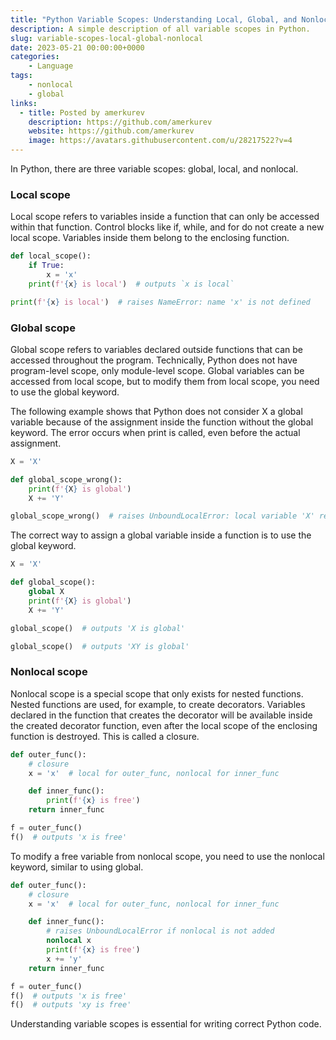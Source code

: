 ```yaml
---
title: "Python Variable Scopes: Understanding Local, Global, and Nonlocal"
description: A simple description of all variable scopes in Python.
slug: variable-scopes-local-global-nonlocal
date: 2023-05-21 00:00:00+0000
categories:
    - Language
tags:
    - nonlocal
    - global
links:
  - title: Posted by amerkurev
    description: https://github.com/amerkurev
    website: https://github.com/amerkurev
    image: https://avatars.githubusercontent.com/u/28217522?v=4
---
```


In Python, there are three variable scopes: global, local, and nonlocal. 

### Local scope 
Local scope refers to variables inside a function that can only be accessed within that function. 
Control blocks like if, while, and for do not create a new local scope. Variables inside them belong to the enclosing function.

```python
def local_scope():
    if True:
        x = 'x'
    print(f'{x} is local')  # outputs `x is local`

print(f'{x} is local')  # raises NameError: name 'x' is not defined
```

### Global scope
Global scope refers to variables declared outside functions that can be accessed throughout the program. 
Technically, Python does not have program-level scope, only module-level scope. 
Global variables can be accessed from local scope, but to modify them from local scope, you need to use the global keyword.

The following example shows that Python does not consider X a global variable because of the assignment inside the function without the global keyword. 
The error occurs when print is called, even before the actual assignment.

```python
X = 'X'

def global_scope_wrong():
    print(f'{X} is global')
    X += 'Y'

global_scope_wrong()  # raises UnboundLocalError: local variable 'X' referenced before assignment
```

The correct way to assign a global variable inside a function is to use the global keyword.

```python
X = 'X'

def global_scope():
    global X
    print(f'{X} is global')
    X += 'Y'

global_scope()  # outputs 'X is global'

global_scope()  # outputs 'XY is global'
```

### Nonlocal scope
Nonlocal scope is a special scope that only exists for nested functions. 
Nested functions are used, for example, to create decorators. 
Variables declared in the function that creates the decorator will be available inside the created decorator function, even after the local scope of the enclosing function is destroyed. 
This is called a closure.

```python
def outer_func():
    # closure
    x = 'x'  # local for outer_func, nonlocal for inner_func

    def inner_func():
        print(f'{x} is free')
    return inner_func

f = outer_func()
f()  # outputs 'x is free'
```

To modify a free variable from nonlocal scope, you need to use the nonlocal keyword, similar to using global.

```python
def outer_func():
    # closure
    x = 'x'  # local for outer_func, nonlocal for inner_func

    def inner_func():
        # raises UnboundLocalError if nonlocal is not added
        nonlocal x
        print(f'{x} is free')
        x += 'y'
    return inner_func

f = outer_func()
f()  # outputs 'x is free'
f()  # outputs 'xy is free'
```

Understanding variable scopes is essential for writing correct Python code.
